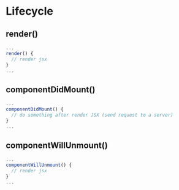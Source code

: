 # Lifecycle
## render()
```js
...
render() {
  // render jsx
}
...
```

## componentDidMount()
```js
...
componentDidMount() {
  // do something after render JSX (send request to a server)
}
...
```

## componentWillUnmount()
```js
...
componentWillUnmount() {
  // render jsx
}
...
```
